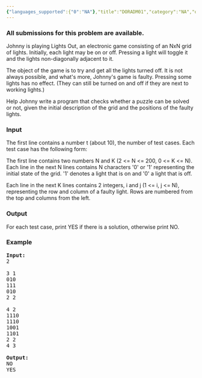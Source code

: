 ```yaml
---
{"languages_supported":{"0":"NA"},"title":"DORADM01","category":"NA","old_version":true,"problem_code":"DORADM01","tags":{"0":"NA"},"layout":"problem"}
---
```


<h3> All submissions for this problem are available. </h3><p>Johnny is playing Lights Out, an electronic game consisting of an NxN grid of lights. Initially, each light may be on or off. Pressing a light will toggle it and the lights non-diagonally adjacent to it. 
</p><p>The object of the game is to try and get all the lights turned off. It is not always possible, and what's more, Johnny's game is faulty. Pressing some lights has no effect. (They can still be turned on and off if they are next to working lights.)
</p><p>Help Johnny write a program that checks whether a puzzle can be solved or not, given the initial description of the grid and the positions of the faulty lights.

<h3>Input</h3>
</p><p>The first line contains a number t (about 10), the number of test cases. Each test case has the following form:
</p><p>The first line contains two numbers N and K (2 &lt;= N &lt;= 200, 0 &lt;= K &lt;= N). Each line in the next N lines contains N characters '0' or '1' representing the initial state of the grid. '1' denotes a light that is on and '0' a light that is off.
</p><p>Each line in the next K lines contains 2 integers, i and j (1 &lt;= i, j &lt;= N), representing the row and column of a faulty light. Rows are numbered from the top and columns from the left.

<h3>Output</h3>
</p><p>For each test case, print YES if there is a solution, otherwise print NO.

<h3>Example</h3>

<pre>
<b>Input:</b>
2

3 1
010
111
010
2 2

4 2
1110
1110
1001
1101
2 2
4 3

<b>Output:</b>
NO
YES
</pre></p>    